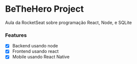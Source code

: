 # BeTheHero Project
Aula da RocketSeat sobre programação React, Node, e SQLite


### Features

- [x] Backend usando node
- [x] Frontend usando react
- [x] Mobile usando React Native